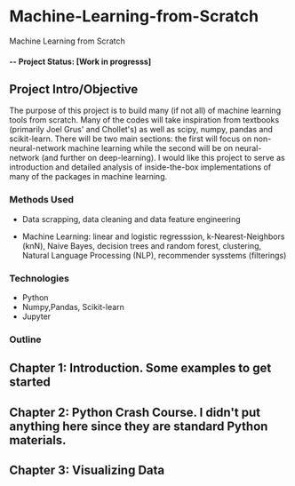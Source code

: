 # Machine-Learning-from-Scratch
Machine Learning from Scratch


#### -- Project Status: [Work in progresss]

## Project Intro/Objective
The purpose of this project is to build many (if not all) of machine learning tools from scratch. Many of the codes will take inspiration from textbooks (primarily Joel Grus' and Chollet's)  as well as scipy, numpy, pandas and scikit-learn. There will be two main sections: the first will focus on non-neural-network machine learning while the second will be on neural-network (and further on deep-learning). I would like this project to serve as introduction and detailed analysis of inside-the-box implementations of many of the packages in machine learning. 

### Methods Used
* Data scrapping, data cleaning and data feature engineering

* Machine Learning: linear and logistic regresssion, k-Nearest-Neighbors (knN), Naive Bayes, decision trees and random forest, clustering, Natural Language Processing (NLP), recommender sysstems (filterings)


### Technologies
* Python
* Numpy,Pandas, Scikit-learn
* Jupyter

### Outline
## Chapter 1: Introduction. Some examples to get started
## Chapter 2: Python Crash Course. I didn't put anything here since they are standard Python materials.
## Chapter 3: Visualizing Data


